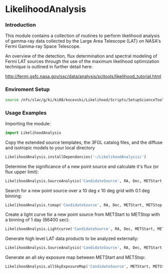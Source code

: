 # LikelihoodAnalysis

### Introduction 

This module contains a collection of routines to perform likelihood analysis of gamma-ray data collected by the Large Area Telescope (LAT) on NASA's Fermi Gamma-ray Space Telescope.

An overview of the detection, flux determination and spectral modeling of Fermi LAT sources through the use of the maximum likelihood optimization technique is outlined in further detail here:

http://fermi.gsfc.nasa.gov/ssc/data/analysis/scitools/likelihood_tutorial.html

### Enviroment Setup
```bash 
source /nfs/slac/g/ki/ki08/kocevski/Likelihood/Scripts/SetupScienceTools_10-01-01.csh
```

### Usage Examples

Importing the module:
```python 
import LikelihoodAnalysis
```

Copy the extended source templates, the 3FGL catalog files, and the diffuse and isotropic models to your local directory
```python 
LikelihoodAnalysis.installDependancies('~/LikelihoodAnalysis/')
```

Determine the significance of a new point source and calculate it's flux (or flux upper limit):
```python 
LikelihoodAnalysis.SourceAnalysis('CandidateSource', RA, Dec, METStart, METStop, irfs='P8R2_SOURCE_V6')
```

Search for a new point source over a 10 deg x 10 deg grid with 0.1 deg binning:
```python
LikelihoodAnalysis.tsmap('CandidateSource', RA, Dec, METStart, METStop, dra=10, ddec=10, binsize=0.15, irfs='P8R2_SOURCE_V6')
```

Create a light curve for a new point source from METStart to METStop with a binning of 1 day (86400 sec):
```python
LikelihoodAnalysis.Lightcurve('CandidateSource', RA, Dec, METStart, METStop, 86400, irfs='P8R2_SOURCE_V6') 
```

Generate high level LAT data products to be analyzed externally:
```python
LikelihoodAnalysis.SourceAnalysis('CandidateSource', RA, Dec, METStart, METStop, irfs='P8R2_SOURCE_V6', performLikelihoodFit=False) 
```

Generate an all sky exposure map between METStart and METStop:
```python
LikelihoodAnalysis.allSkyExposureMap('CandidateSource', METStart, METStop, irfs='P8R2_SOURCE_V6') 
```